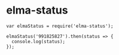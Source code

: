 # elma-status

```
var elmaStatus = require('elma-status');

elmaStatus('991825827').then(status => {
  console.log(status);
});

```

